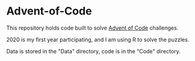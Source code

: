 # Advent-of-Code
This repository holds code built to solve [Advent of Code](https://adventofcode.com/) challenges.

2020 is my first year participating, and I am using R to solve the puzzles.

Data is stored in the "Data" directory, code is in the "Code" directory.
